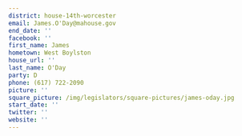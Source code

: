```yaml
---
district: house-14th-worcester
email: James.O'Day@mahouse.gov
end_date: ''
facebook: ''
first_name: James
hometown: West Boylston
house_url: ''
last_name: O'Day
party: D
phone: (617) 722-2090
picture: ''
square_picture: /img/legislators/square-pictures/james-oday.jpg
start_date: ''
twitter: ''
website: ''
---
```

